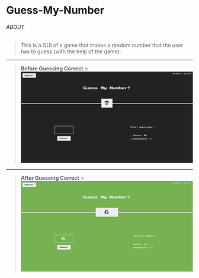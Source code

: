 # Guess-My-Number

###### ABOUT

> This is a GUI of a game that makes a random number that the user has to guess (with the help of the game).

---

> **Before Guessing Correct** > ![Game in Play](./Images/before.png)

---

> **After Guessing Correct** > ![Game in Play](Images/after.png)
